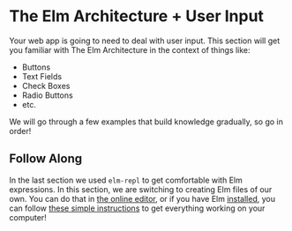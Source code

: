 # The Elm Architecture + User Input

Your web app is going to need to deal with user input. This section will get you familiar with The Elm Architecture in the context of things like:

  - Buttons
  - Text Fields
  - Check Boxes
  - Radio Buttons
  - etc.

We will go through a few examples that build knowledge gradually, so go in order!


## Follow Along

In the last section we used `elm-repl` to get comfortable with Elm expressions. In this section, we are switching to creating Elm files of our own. You can do that in [the online editor](http://elm-lang.org/try), or if you have Elm [installed](../../install.md), you can follow [these simple instructions](https://github.com/evancz/elm-architecture-tutorial#run-the-examples) to get everything working on your computer!